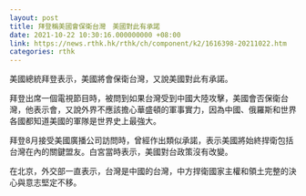 ```yaml
---
layout: post
title: 拜登稱美國會保衛台灣　美國對此有承諾
date: 2021-10-22 10:30:16.000000000 +08:00
link: https://news.rthk.hk/rthk/ch/component/k2/1616398-20211022.htm
categories: rthk
---
```


美國總統拜登表示，美國將會保衛台灣，又說美國對此有承諾。

拜登出席一個電視節目時，被問到如果台灣受到中國大陸攻擊，美國會否保衛台灣，他表示會，又說外界不應該擔心華盛頓的軍事實力，因為中國、俄羅斯和世界各國都知道美國的軍隊是世界史上最強大。

拜登8月接受美國廣播公司訪問時，曾經作出類似承諾，表示美國將始終捍衛包括台灣在內的關鍵盟友。白宮當時表示，美國對台政策沒有改變。

在北京，外交部一直表示，台灣是中國的台灣，中方捍衛國家主權和領土完整的決心與意志堅定不移。
